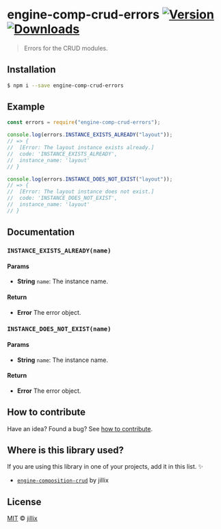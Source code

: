 # engine-comp-crud-errors [![Version](https://img.shields.io/npm/v/engine-comp-crud-errors.svg)](https://www.npmjs.com/package/engine-comp-crud-errors) [![Downloads](https://img.shields.io/npm/dt/engine-comp-crud-errors.svg)](https://www.npmjs.com/package/engine-comp-crud-errors)

> Errors for the CRUD modules.

## Installation

```sh
$ npm i --save engine-comp-crud-errors
```

## Example

```js
const errors = require("engine-comp-crud-errors");

console.log(errors.INSTANCE_EXISTS_ALREADY("layout"));
// => {
//  [Error: The layout instance exists already.]
//  code: 'INSTANCE_EXISTS_ALREADY',
//  instance_name: 'layout'
// }

console.log(errors.INSTANCE_DOES_NOT_EXIST("layout"));
// => {
//  [Error: The layout instance does not exist.]
//  code: 'INSTANCE_DOES_NOT_EXIST',
//  instance_name: 'layout'
// }
```

## Documentation

### `INSTANCE_EXISTS_ALREADY(name)`

#### Params
- **String** `name`: The instance name.

#### Return
- **Error** The error object.

### `INSTANCE_DOES_NOT_EXIST(name)`

#### Params
- **String** `name`: The instance name.

#### Return
- **Error** The error object.

## How to contribute
Have an idea? Found a bug? See [how to contribute][contributing].

## Where is this library used?
If you are using this library in one of your projects, add it in this list. :sparkles:

 - [`engine-composition-crud`](https://github.com/jillix/engine-composition-crud#readme) by jillix

## License

[MIT][license] © [jillix][website]

[license]: http://showalicense.com/?fullname=jillix%20%3Ccontact%40jillix.com%3E%20(http%3A%2F%2Fjillix.com)&year=2015#license-mit
[website]: http://jillix.com
[contributing]: /CONTRIBUTING.md
[docs]: /DOCUMENTATION.md